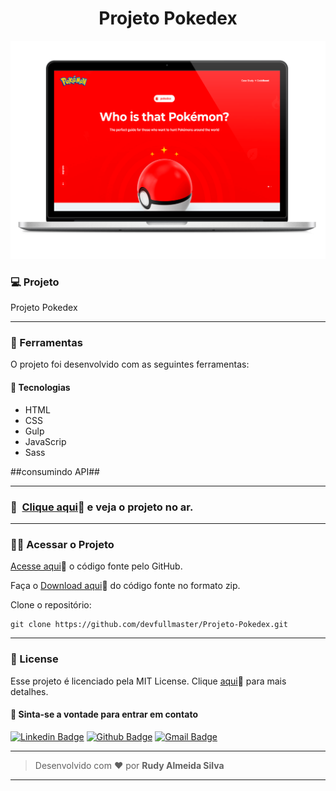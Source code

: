 <h1 align="center" id="topo">Projeto Pokedex</h1>

<div align="center">
<img width='600px' src="./img/mockup-pokedex.png" width="35px"/>
</div>


### 💻 Projeto

Projeto Pokedex

---

### 🔧 Ferramentas

O projeto foi desenvolvido com as seguintes ferramentas:

#### 🧪 Tecnologias

- HTML
- CSS
- Gulp
- JavaScrip
- Sass

##consumindo API##

---

### 🚀 ​ [Clique aqui](https://vercel.com/devfullmaster/projeto-pokedex/)🔗 e veja o projeto no ar.

---

### ​👷‍♂️​ Acessar o Projeto

<a href="https://github.com/devfullmaster/Projeto-Pokedex/tree/master">Acesse aqui</a>🔗 o código fonte pelo GitHub.

Faça o <a href="https://github.com/devfullmaster/Projeto-Pokedex/archive/refs/heads/master.zip">Download aqui</a>🔗 do código fonte no formato zip.

Clone o repositório:

```
git clone https://github.com/devfullmaster/Projeto-Pokedex.git
```

---

### 📝 License

Esse projeto é licenciado pela MIT License. Clique [aqui](https://pt.wikipedia.org/wiki/Licen%C3%A7a_MIT)🔗 para mais detalhes.


#### 💬 Sinta-se a vontade para entrar em contato

[![Linkedin Badge](https://img.shields.io/badge/LinkedIn-0077B5?style=for-the-badge&logo=linkedin&logoColor=white)](https://www.linkedin.com/in/devfullmaster/ ) [![Github Badge](https://img.shields.io/badge/GitHub-100000?style=for-the-badge&logo=github&logoColor=white)](https://github.com/devfullmaster) [![Gmail Badge](https://img.shields.io/badge/Gmail-D14836?style=for-the-badge&logo=gmail&logoColor=white)](mailto:contato@devfullmaster.dev)

---

> Desenvolvido com ❤️ por **Rudy Almeida Silva**

---